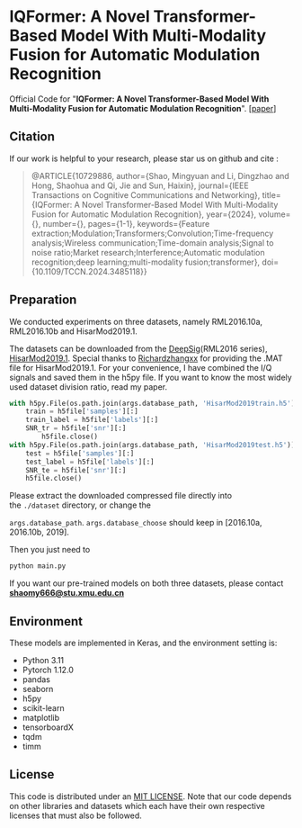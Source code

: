 # **IQFormer: A Novel Transformer-Based Model With Multi-Modality Fusion for Automatic Modulation Recognition**

Official Code for "**IQFormer: A Novel Transformer-Based Model With Multi-Modality Fusion for Automatic Modulation Recognition**". [[paper](https://ieeexplore.ieee.org/abstract/document/10729886)]

## Citation

If our work is helpful to your research, please star us on github and cite :
> @ARTICLE{10729886,
  author={Shao, Mingyuan and Li, Dingzhao and Hong, Shaohua and Qi, Jie and Sun, Haixin},
  journal={IEEE Transactions on Cognitive Communications and Networking},
  title={IQFormer: A Novel Transformer-Based Model With Multi-Modality Fusion for Automatic Modulation Recognition},
  year={2024},
  volume={},
  number={},
  pages={1-1},
  keywords={Feature extraction;Modulation;Transformers;Convolution;Time-frequency analysis;Wireless communication;Time-domain analysis;Signal to noise ratio;Market research;Interference;Automatic modulation recognition;deep learning;multi-modality fusion;transformer},
  doi={10.1109/TCCN.2024.3485118}}
> 

## **Preparation**

We conducted experiments on three datasets, namely RML2016.10a, RML2016.10b and HisarMod2019.1.

The datasets can be downloaded from the [DeepSig](https://www.deepsig.ai/datasets/)(RML2016 series), [HisarMod2019.1](https://pan.quark.cn/s/016a2f6861a2).  Special thanks to [Richardzhangxx](https://github.com/Richardzhangxx/AMR-Benchmark) for providing the .MAT file for HisarMod2019.1. For your convenience, I have combined the I/Q signals and saved them in the h5py file. If you want to know the most widely used dataset division ratio, read my paper.

```python
with h5py.File(os.path.join(args.database_path, 'HisarMod2019train.h5')) as h5file:
    train = h5file['samples'][:]
    train_label = h5file['labels'][:]
    SNR_tr = h5file['snr'][:]
		h5file.close()
with h5py.File(os.path.join(args.database_path, 'HisarMod2019test.h5')) as h5file:
    test = h5file['samples'][:]
    test_label = h5file['labels'][:]
    SNR_te = h5file['snr'][:]
    h5file.close()
```

Please extract the downloaded compressed file directly into the `./dataset` directory, or change the 

`args.database_path`.  `args.database_choose`  should keep in [2016.10a, 2016.10b, 2019].

Then you just need to 

```python
python main.py
```

If you want our pre-trained models on both three datasets, please contact **shaomy666@stu.xmu.edu.cn**

## **Environment**

These models are implemented in Keras, and the environment setting is:

- Python 3.11
- Pytorch 1.12.0
- pandas
- seaborn
- h5py
- scikit-learn
- matplotlib
- tensorboardX
- tqdm
- timm

## **License**

This code is distributed under an [MIT LICENSE](https://github.com/zjwXDU/AMC-Net/blob/main/LICENSE). Note that our code depends on other libraries and datasets which each have their own respective licenses that must also be followed.
